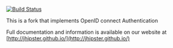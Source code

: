 [![Build Status](https://travis-ci.org/jhipster/generator-jhipster.svg?branch=master)](https://travis-ci.org/jhipster/generator-jhipster)

This is a fork that implements OpenID connect Authentication
 
Full documentation and information is available on our website at [http://jhipster.github.io/](http://jhipster.github.io/)
